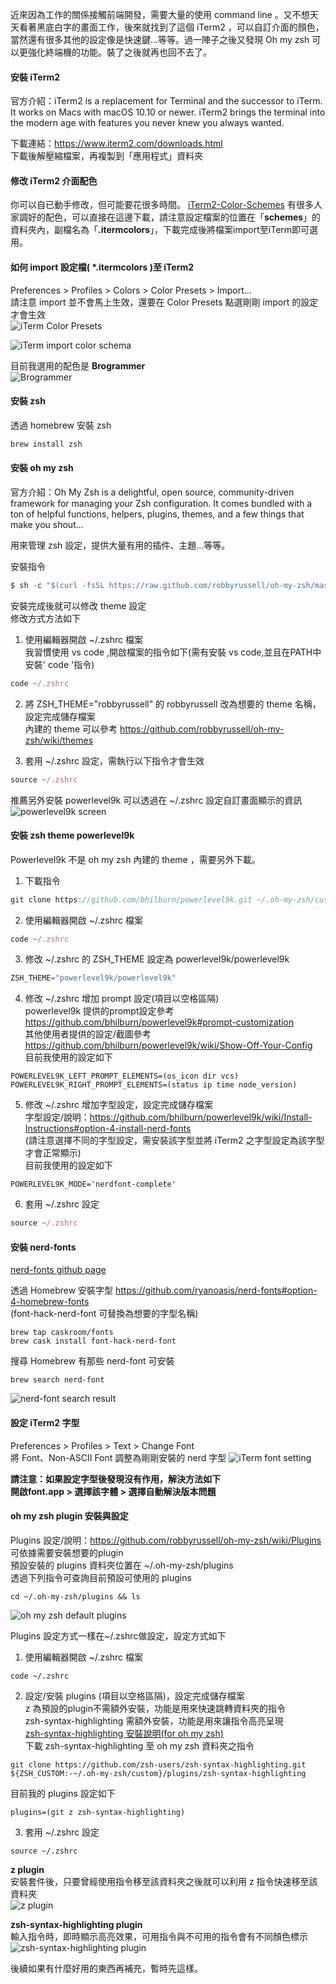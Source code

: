 近來因為工作的關係接觸前端開發，需要大量的使用 command line 。又不想天天看著黑底白字的畫面工作，後來就找到了這個 iTerm2 ，可以自訂介面的顏色，當然還有很多其他的設定像是快速鍵…等等。過一陣子之後又發現 Oh my zsh 可以更強化終端機的功能。裝了之後就再也回不去了。  

#### 安裝 iTerm2
官方介紹：iTerm2 is a replacement for Terminal and the successor to iTerm. It works on Macs with macOS 10.10 or newer. iTerm2 brings the terminal into the modern age with features you never knew you always wanted.  

下載連結：https://www.iterm2.com/downloads.html  
下載後解壓縮檔案，再複製到「應用程式」資料夾  

#### 修改 iTerm2 介面配色
你可以自已動手修改，但可能要花很多時間。 [iTerm2-Color-Schemes](https://github.com/mbadolato/iTerm2-Color-Schemes) 有很多人家調好的配色，可以直接在這邊下載，請注意設定檔案的位置在「**schemes**」的資料夾內，副檔名為「**.itermcolors**」，下載完成後將檔案import至iTerm即可選用。  

#### 如何 import 設定檔( *.itermcolors )至 iTerm2
Preferences > Profiles > Colors > Color Presets > Import...  
請注意 import 並不會馬上生效，還要在 Color Presets 點選剛剛 import 的設定才會生效  
![iTerm Color Presets](articleImages/mac-reform-itermapp/_00.jpg)  

![iTerm import color schema](articleImages/mac-reform-itermapp/_01.jpg)

目前我選用的配色是 **Brogrammer**  
![Brogrammer](articleImages/mac-reform-itermapp/_02.jpg)

#### 安裝 zsh
透過 homebrew 安裝 zsh  
``` javascript
brew install zsh
```

#### 安裝 oh my zsh
官方介紹：Oh My Zsh is a delightful, open source, community-driven framework for managing your Zsh configuration. It comes bundled with a ton of helpful functions, helpers, plugins, themes, and a few things that make you shout...

用來管理 zsh 設定，提供大量有用的插件、主題…等等。  

安裝指令
``` javascript
$ sh -c "$(curl -fsSL https://raw.github.com/robbyrussell/oh-my-zsh/master/tools/install.sh)"
```

安裝完成後就可以修改 theme 設定    
修改方式方法如下  

1. 使用編輯器開啟 ~/.zshrc 檔案  
我習慣使用 vs code ,開啟檔案的指令如下(需有安裝 vs code,並且在PATH中安裝' code '指令)
``` javascript
code ~/.zshrc
```

2. 將 ZSH_THEME="robbyrussell" 的 robbyrussell 改為想要的 theme 名稱，設定完成儲存檔案  
內建的 theme 可以參考 https://github.com/robbyrussell/oh-my-zsh/wiki/themes  

3. 套用 ~/.zshrc 設定，需執行以下指令才會生效
``` javascript
source ~/.zshrc
```  

推薦另外安裝 powerlevel9k 可以透過在 ~/.zshrc 設定自訂畫面顯示的資訊  
![powerlevel9k screen](articleImages/mac-reform-itermapp/_03.jpg)

#### 安裝 zsh theme powerlevel9k
Powerlevel9k 不是 oh my zsh 內建的 theme ，需要另外下載。

1. 下載指令
``` javascript
git clone https://github.com/bhilburn/powerlevel9k.git ~/.oh-my-zsh/custom/themes/powerlevel9k
```

2. 使用編輯器開啟 ~/.zshrc 檔案  
``` javascript
code ~/.zshrc
```

3. 修改 ~/.zshrc 的 ZSH_THEME 設定為 powerlevel9k/powerlevel9k  
``` javascript
ZSH_THEME="powerlevel9k/powerlevel9k"
```

4. 修改 ~/.zshrc 增加 prompt 設定(項目以空格區隔)  
powerlevel9k 提供的prompt設定參考 https://github.com/bhilburn/powerlevel9k#prompt-customization  
其他使用者提供的設定/截圖參考 https://github.com/bhilburn/powerlevel9k/wiki/Show-Off-Your-Config  
目前我使用的設定如下
``` shell
POWERLEVEL9K_LEFT_PROMPT_ELEMENTS=(os_icon dir vcs)
POWERLEVEL9K_RIGHT_PROMPT_ELEMENTS=(status ip time node_version)
``` 

5. 修改 ~/.zshrc 增加字型設定，設定完成儲存檔案  
字型設定/說明：https://github.com/bhilburn/powerlevel9k/wiki/Install-Instructions#option-4-install-nerd-fonts  
(請注意選擇不同的字型設定，需安裝該字型並將 iTerm2 之字型設定為該字型才會正常顯示)  
目前我使用的設定如下  
``` shell
POWERLEVEL9K_MODE='nerdfont-complete'
```  

6. 套用 ~/.zshrc 設定
``` javascript
source ~/.zshrc
```  

#### 安裝 nerd-fonts
[nerd-fonts github page](https://github.com/ryanoasis/nerd-fonts)  

透過 Homebrew 安裝字型 https://github.com/ryanoasis/nerd-fonts#option-4-homebrew-fonts  
(font-hack-nerd-font 可替換為想要的字型名稱)  
``` shell
brew tap caskroom/fonts
brew cask install font-hack-nerd-font
```

搜尋 Homebrew 有那些 nerd-font 可安裝
``` shell
brew search nerd-font
```
![nerd-font search result](articleImages/mac-reform-itermapp/_04.jpg)

#### 設定 iTerm2 字型
Preferences > Profiles > Text > Change Font  
將 Font、Non-ASCII Font 調整為剛剛安裝的 nerd 字型
![iTerm font setting](articleImages/mac-reform-itermapp/_05.jpg)

**請注意：如果設定字型後發現沒有作用，解決方法如下**  
**開啟font.app > 選擇該字體 > 選擇自動解決版本問題**  

#### oh my zsh plugin 安裝與設定
Plugins 設定/說明：https://github.com/robbyrussell/oh-my-zsh/wiki/Plugins  
可依據需要安裝想要的plugin  
預設安裝的 plugins 資料夾位置在 ~/.oh-my-zsh/plugins  
透過下列指令可查詢目前預設可使用的 plugins  
``` shell
cd ~/.oh-my-zsh/plugins && ls
```
![oh my zsh default plugins](articleImages/mac-reform-itermapp/_06.jpg)

Plugins 設定方式一樣在~/.zshrc做設定，設定方式如下  
1. 使用編輯器開啟 ~/.zshrc 檔案  
``` shell
code ~/.zshrc
```

2. 設定/安裝 plugins (項目以空格區隔)，設定完成儲存檔案  
z 為預設的plugin不需額外安裝，功能是用來快速跳轉資料夾的指令  
zsh-syntax-highlighting 需額外安裝，功能是用來讓指令高亮呈現  
[zsh-syntax-highlighting 安裝說明(for oh my zsh)](https://github.com/zsh-users/zsh-syntax-highlighting/blob/master/INSTALL.md#oh-my-zsh)  
下載 zsh-syntax-highlighting 至 oh my zsh 資料夾之指令
``` shell
git clone https://github.com/zsh-users/zsh-syntax-highlighting.git ${ZSH_CUSTOM:-~/.oh-my-zsh/custom}/plugins/zsh-syntax-highlighting
```
目前我的 plugins 設定如下  
``` shell
plugins=(git z zsh-syntax-highlighting)
```

3. 套用 ~/.zshrc 設定
``` shell
source ~/.zshrc
```  

**z plugin**  
安裝套件後，只要曾經使用指令移至該資料夾之後就可以利用 z 指令快速移至該資料夾  
![z plugin](articleImages/mac-reform-itermapp/_07.jpg)

**zsh-syntax-highlighting plugin**  
輸入指令時，即時顯示高亮效果，可用指令與不可用的指令會有不同顏色標示  
![zsh-syntax-highlighting plugin](articleImages/mac-reform-itermapp/_08.gif)  

後續如果有什麼好用的東西再補充，暫時先這樣。  
